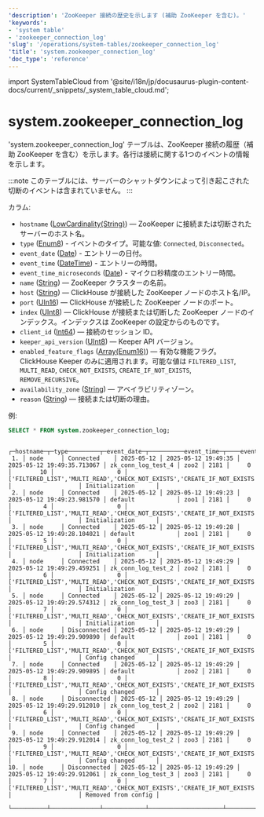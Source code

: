 ```yaml
---
'description': 'ZooKeeper 接続の歴史を示します (補助 ZooKeeper を含む)。'
'keywords':
- 'system table'
- 'zookeeper_connection_log'
'slug': '/operations/system-tables/zookeeper_connection_log'
'title': 'system.zookeeper_connection_log'
'doc_type': 'reference'
---
```


import SystemTableCloud from '@site/i18n/jp/docusaurus-plugin-content-docs/current/_snippets/_system_table_cloud.md';


# system.zookeeper_connection_log

<SystemTableCloud/>

'system.zookeeper_connection_log' テーブルは、ZooKeeper 接続の履歴（補助 ZooKeeper を含む）を示します。各行は接続に関する1つのイベントの情報を示します。

:::note
このテーブルには、サーバーのシャットダウンによって引き起こされた切断のイベントは含まれていません。
:::

カラム:

-   `hostname` ([LowCardinality(String)](../../sql-reference/data-types/string.md)) — ZooKeeper に接続または切断されたサーバーのホスト名。
-   `type` ([Enum8](../../sql-reference/data-types/enum.md)) - イベントのタイプ。可能な値: `Connected`, `Disconnected`。
-   `event_date` ([Date](../../sql-reference/data-types/date.md)) - エントリーの日付。
-   `event_time` ([DateTime](../../sql-reference/data-types/datetime.md)) - エントリーの時間。
-   `event_time_microseconds` ([Date](../../sql-reference/data-types/datetime64.md)) - マイクロ秒精度のエントリー時間。
-   `name` ([String](../../sql-reference/data-types/string.md)) — ZooKeeper クラスターの名前。
-   `host` ([String](../../sql-reference/data-types/string.md)) — ClickHouse が接続した ZooKeeper ノードのホスト名/IP。
-   `port` ([UIn16](../../sql-reference/data-types/int-uint.md)) — ClickHouse が接続した ZooKeeper ノードのポート。
-   `index` ([UInt8](../../sql-reference/data-types/int-uint.md)) — ClickHouse が接続または切断した ZooKeeper ノードのインデックス。インデックスは ZooKeeper の設定からのものです。
-   `client_id` ([Int64](../../sql-reference/data-types/int-uint.md)) — 接続のセッション ID。
-   `keeper_api_version` ([UInt8](../../sql-reference/data-types/int-uint.md)) — Keeper API バージョン。
-   `enabled_feature_flags` ([Array(Enum16)](../../sql-reference/data-types/array.md)) — 有効な機能フラグ。ClickHouse Keeper のみに適用されます。可能な値は `FILTERED_LIST`, `MULTI_READ`, `CHECK_NOT_EXISTS`, `CREATE_IF_NOT_EXISTS`, `REMOVE_RECURSIVE`。
-   `availability_zone` ([String](../../sql-reference/data-types/string.md)) — アベイラビリティゾーン。
-   `reason` ([String](../../sql-reference/data-types/string.md)) — 接続または切断の理由。

例:

```sql
SELECT * FROM system.zookeeper_connection_log;
```

```text
    ┌─hostname─┬─type─────────┬─event_date─┬──────────event_time─┬────event_time_microseconds─┬─name───────────────┬─host─┬─port─┬─index─┬─client_id─┬─keeper_api_version─┬─enabled_feature_flags───────────────────────────────────────────────────────────────────────┬─availability_zone─┬─reason──────────────┐
 1. │ node     │ Connected    │ 2025-05-12 │ 2025-05-12 19:49:35 │ 2025-05-12 19:49:35.713067 │ zk_conn_log_test_4 │ zoo2 │ 2181 │     0 │        10 │                  0 │ ['FILTERED_LIST','MULTI_READ','CHECK_NOT_EXISTS','CREATE_IF_NOT_EXISTS','REMOVE_RECURSIVE'] │                   │ Initialization      │
 2. │ node     │ Connected    │ 2025-05-12 │ 2025-05-12 19:49:23 │ 2025-05-12 19:49:23.981570 │ default            │ zoo1 │ 2181 │     0 │         4 │                  0 │ ['FILTERED_LIST','MULTI_READ','CHECK_NOT_EXISTS','CREATE_IF_NOT_EXISTS','REMOVE_RECURSIVE'] │                   │ Initialization      │
 3. │ node     │ Connected    │ 2025-05-12 │ 2025-05-12 19:49:28 │ 2025-05-12 19:49:28.104021 │ default            │ zoo1 │ 2181 │     0 │         5 │                  0 │ ['FILTERED_LIST','MULTI_READ','CHECK_NOT_EXISTS','CREATE_IF_NOT_EXISTS','REMOVE_RECURSIVE'] │                   │ Initialization      │
 4. │ node     │ Connected    │ 2025-05-12 │ 2025-05-12 19:49:29 │ 2025-05-12 19:49:29.459251 │ zk_conn_log_test_2 │ zoo2 │ 2181 │     0 │         6 │                  0 │ ['FILTERED_LIST','MULTI_READ','CHECK_NOT_EXISTS','CREATE_IF_NOT_EXISTS','REMOVE_RECURSIVE'] │                   │ Initialization      │
 5. │ node     │ Connected    │ 2025-05-12 │ 2025-05-12 19:49:29 │ 2025-05-12 19:49:29.574312 │ zk_conn_log_test_3 │ zoo3 │ 2181 │     0 │         7 │                  0 │ ['FILTERED_LIST','MULTI_READ','CHECK_NOT_EXISTS','CREATE_IF_NOT_EXISTS','REMOVE_RECURSIVE'] │                   │ Initialization      │
 6. │ node     │ Disconnected │ 2025-05-12 │ 2025-05-12 19:49:29 │ 2025-05-12 19:49:29.909890 │ default            │ zoo1 │ 2181 │     0 │         5 │                  0 │ ['FILTERED_LIST','MULTI_READ','CHECK_NOT_EXISTS','CREATE_IF_NOT_EXISTS','REMOVE_RECURSIVE'] │                   │ Config changed      │
 7. │ node     │ Connected    │ 2025-05-12 │ 2025-05-12 19:49:29 │ 2025-05-12 19:49:29.909895 │ default            │ zoo2 │ 2181 │     0 │         8 │                  0 │ ['FILTERED_LIST','MULTI_READ','CHECK_NOT_EXISTS','CREATE_IF_NOT_EXISTS','REMOVE_RECURSIVE'] │                   │ Config changed      │
 8. │ node     │ Disconnected │ 2025-05-12 │ 2025-05-12 19:49:29 │ 2025-05-12 19:49:29.912010 │ zk_conn_log_test_2 │ zoo2 │ 2181 │     0 │         6 │                  0 │ ['FILTERED_LIST','MULTI_READ','CHECK_NOT_EXISTS','CREATE_IF_NOT_EXISTS','REMOVE_RECURSIVE'] │                   │ Config changed      │
 9. │ node     │ Connected    │ 2025-05-12 │ 2025-05-12 19:49:29 │ 2025-05-12 19:49:29.912014 │ zk_conn_log_test_2 │ zoo3 │ 2181 │     0 │         9 │                  0 │ ['FILTERED_LIST','MULTI_READ','CHECK_NOT_EXISTS','CREATE_IF_NOT_EXISTS','REMOVE_RECURSIVE'] │                   │ Config changed      │
10. │ node     │ Disconnected │ 2025-05-12 │ 2025-05-12 19:49:29 │ 2025-05-12 19:49:29.912061 │ zk_conn_log_test_3 │ zoo3 │ 2181 │     0 │         7 │                  0 │ ['FILTERED_LIST','MULTI_READ','CHECK_NOT_EXISTS','CREATE_IF_NOT_EXISTS','REMOVE_RECURSIVE'] │                   │ Removed from config │
    └──────────┴──────────────┴────────────┴─────────────────────┴────────────────────────────┴────────────────────┴──────┴──────┴───────┴───────────┴────────────────────┴─────────────────────────────────────────────────────────────────────────────────────────────┴───────────────────┴─────────────────────┘
```

